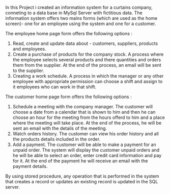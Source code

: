 In this Project i created an information system for a curtains company, conneting to a data base in MySql Server with fictitious data.
The information system offers two mains forms (which are used as the home screen)- one for an employee using the system and one for a customer.

The employee home page form offers the following options :
1. Read, create and update data about - customers, suppliers, products and employees.
2. Create a purchase of products for the company stock. A process where the employee selects several products and there quantities and orders them from the supplier. At the end of the process, an email will be sent to the supplier.
3. Creating a work schedule. A process in which the manager or any other employee with appropriate permission can choose a shift and assign to it employees who can work in that shift.

The customer home page form offers the following options :
1. Schedule a meeting with the company manager. The customer will choose a date from a calendar that is shown to him and then he can choose an hour for the meeting from the hours offerd to him and a place where the meeting will take place. At the end of the process, he will be sent an email with the details of the meeting.
2. Watch orders history. The customer can view his order history and all the products details included in the order.
3. Add a payment. The customer will be able to make a payment for an unpaid order. The system will display the customer unpaid orders and he will be able to select an order, enter credit card information and pay for it. At the end of the payment he will receive an email with the payment details.

By using stored procedure, any operation that is performed in the system that creates a record or updates an existing record is updated in the SQL server.
